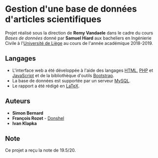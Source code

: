 # Gestion d'une base de données d'articles scientifiques

Projet réalisé sous la direction de **Remy Vandaele** dans le cadre du cours *Bases de données* donné par **Samuel Hiard** aux bacheliers en Ingénierie Civile à l'[Université de Liège](https://www.uliege.be/) au cours de l'année académique 2018-2019.

## Langages

* L'interface web a été développée à l'aide des langages [HTML](https://en.wikipedia.org/wiki/HTML), [PHP](https://www.php.net/) et [JavaScript](https://en.wikipedia.org/wiki/JavaScript) et de la bibliothèque d'outils [Bootstrap](https://getbootstrap.com/).
* La base de données est supportée par un serveur [MySQL](https://www.mysql.com/).
* Le rapport a été rédigé en [LaTeX](https://www.latex-project.org/).

## Auteurs

* **Simon Bernard**
* **François Rozet** - [Donshel](https://github.com/Donshel)
* **Ivan Klapka**

## Note

Ce projet a reçu la note de 19.5/20.
